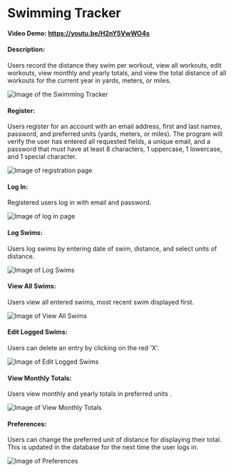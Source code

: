# Swimming Tracker
#### Video Demo: https://youtu.be/H2nY5VwWO4s
#### Description:
Users record the distance they swim per workout, view all workouts, edit workouts, view monthly and yearly totals,
and view the total distance of all workouts for the current year in yards, meters, or miles.

![Image of the Swimming Tracker](/static/SwimTracker.png)


#### Register:
  Users register for an account with an email address, first and last names, password, and preferred units (yards, meters, or miles).
  The program will verify the user has entered all requested fields, a unique email, and a password that must have at least 8 characters,
  1 uppercase, 1 lowercase, and 1 special character.

  ![Image of registration page](/static/Register.png)


#### Log In:
  Registered users log in with email and password.

  ![Image of log in page](/static/Login.png)


#### Log Swims:
  Users log swims by entering date of swim, distance, and select units of distance.

  ![Image of Log Swims](/static/LogSwims.png)


#### View All Swims:
  Users view all entered swims, most recent swim displayed first.

  ![Image of View All Swims](/static/ViewSwims.png)


#### Edit Logged Swims:
  Users can delete an entry by clicking on the red 'X'.

  ![Image of Edit Logged Swims](/static/EditSwims.png)

#### View Monthly Totals:
  Users view monthly and yearly totals in preferred units .

  ![Image of View Monthly Totals](/static/.png)

#### Preferences:
  Users can change the preferred unit of distance for displaying their total.  This is updated in the database for the next time the user logs in.

  ![Image of Preferences](/static/Preferences.png)


